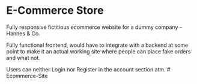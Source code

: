 # E-Commerce Store

Fully responsive fictitious ecommerce website for a dummy company - Hannes & Co.  

Fully functional frontend, would have to integrate with a backend at some point to make it an actual working site where people can place fake orders and what not.  

Users can neither Login nor Register in the account section atm.
#   E c o m m e r c e - S i t e  
 
